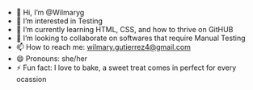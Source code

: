 - 👋 Hi, I’m @Wilmaryg
- 👀 I’m interested in Testing
- 🌱 I’m currently learning HTML, CSS, and how to thrive on GitHUB
- 💞️ I’m looking to collaborate on softwares that require Manual Testing
- 📫 How to reach me: wilmary.gutierrez4@gmail.com
- 😄 Pronouns: she/her
- ⚡ Fun fact: I love to bake, a sweet treat comes in perfect for every ocassion

<!---
Wilmaryg/Wilmaryg is a ✨ special ✨ repository because its `README.md` (this file) appears on your GitHub profile.
You can click the Preview link to take a look at your changes.
--->
